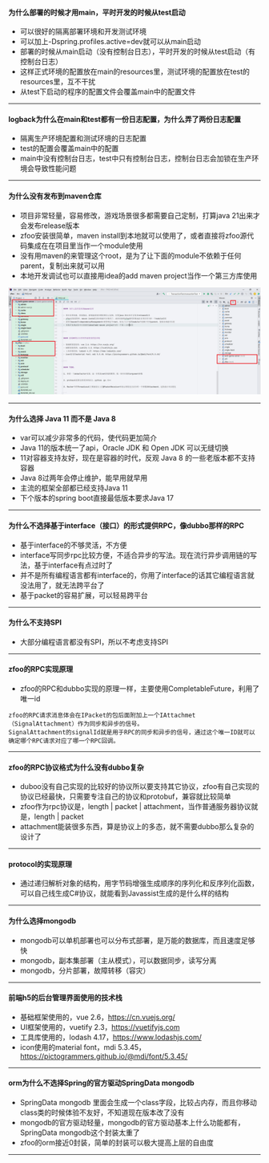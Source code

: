 #### 为什么部署的时候才用main，平时开发的时候从test启动

- 可以很好的隔离部署环境和开发测试环境
- 可以加上-Dspring.profiles.active=dev就可以从main启动
- 部署的时候从main启动（没有控制台日志），平时开发的时候从test启动（有控制台日志）
- 这样正式环境的配置放在main的resources里，测试环境的配置放在test的resources里，互不干扰
- 从test下启动的程序的配置文件会覆盖main中的配置文件

---

#### logback为什么在main和test都有一份日志配置，为什么弄了两份日志配置

- 隔离生产环境配置和测试环境的日志配置
- test的配置会覆盖main中的配置
- main中没有控制台日志，test中只有控制台日志，控制台日志会加锁在生产环境会导致性能问题

---

#### 为什么没有发布到maven仓库

- 项目非常轻量，容易修改，游戏场景很多都需要自己定制，打算java 21出来才会发布release版本
- zfoo安装很简单，maven install到本地就可以使用了，或者直接将zfoo源代码集成在在项目里当作一个module使用
- 没有用maven的<dependencyManagement>来管理这个root，是为了让下面的module不依赖于任何parent，复制出来就可以用
- 本地开发调试也可以直接用idea的add maven project当作一个第三方库使用

![Image text](image/idea/maven-pom.png)

---

#### 为什么选择 Java 11 而不是 Java 8

- var可以减少非常多的代码，使代码更加简介
- Java 11的版本统一了api，Oracle JDK 和 Open JDK 可以无缝切换
- 11对容器支持友好，现在是容器的时代，反观 Java 8 的一些老版本都不支持容器
- Java 8过两年会停止维护，能早用就早用
- 主流的框架全部都已经支持Java 11
- 下个版本的spring boot直接最低版本要求Java 17

---

#### 为什么不选择基于interface（接口）的形式提供RPC，像dubbo那样的RPC

- 基于interface的不够灵活，不方便
- interface写同步rpc比较方便，不适合异步的写法。现在流行异步调用链的写法，基于interface有点过时了
- 并不是所有编程语言都有interface的，你用了interface的话其它编程语言就没法用了，就无法跨平台了
- 基于packet的容易扩展，可以轻易跨平台

---

#### 为什么不支持SPI

- 大部分编程语言都没有SPI，所以不考虑支持SPI

---

#### zfoo的RPC实现原理

- zfoo的RPC和dubbo实现的原理一样，主要使用CompletableFuture，利用了唯一id

```
zfoo的RPC请求消息体会在IPacket的包后面附加上一个IAttachmet（SignalAttachment）作为同步和异步的信号。
SignalAttachment的signalId就是用于RPC的同步和异步的信号，通过这个唯一ID就可以确定哪个RPC请求对应了哪一个RPC回调。
```

---

#### zfoo的RPC协议格式为什么没有dubbo复杂

- duboo没有自己实现的比较好的协议所以要支持其它协议，zfoo有自己实现的协议已经最快，只需要专注自己的协议和protobuf，兼容就比较简单
- zfoo作为rpc协议是，length | packet | attachment，当作普通服务器协议就是，length | packet
- attachment能装很多东西，算是协议上的多态，就不需要dubbo那么复杂的设计了

---

#### protocol的实现原理

- 通过递归解析对象的结构，用字节码增强生成顺序的序列化和反序列化函数，可以自己线生成C#协议，就能看到Javassist生成的是什么样的结构

---

#### 为什么选择mongodb

- mongodb可以单机部署也可以分布式部署，是万能的数据库，而且速度足够快
- mongodb，副本集部署（主从模式），可以数据同步，读写分离
- mongodb，分片部署，故障转移（容灾）

---

#### 前端h5的后台管理界面使用的技术栈

- 基础框架使用的，vue 2.6，https://cn.vuejs.org/
- UI框架使用的，vuetify 2.3，https://vuetifyjs.com
- 工具库使用的，lodash 4.17，https://www.lodashjs.com/
- icon使用的material font，mdi 5.3.45，https://pictogrammers.github.io/@mdi/font/5.3.45/

---

#### orm为什么不选择Spring的官方驱动SpringData mongodb

- SpringData mongodb 里面会生成一个class字段，比较占内存，而且你移动class类的时候体验不友好，不知道现在版本改了没有
- mongodb的官方驱动轻量，mongodb的官方驱动基本上什么功能都有，SpringData mongodb这个封装太重了
- zfoo的orm接近0封装，简单的封装可以极大提高上层的自由度

---

